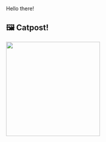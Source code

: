 Hello there!



## 🖼️ Catpost!

<sub>
    <img src="https://cdn2.thecatapi.com/images/GlFieM1YN.jpg" height="256">
</sub>

